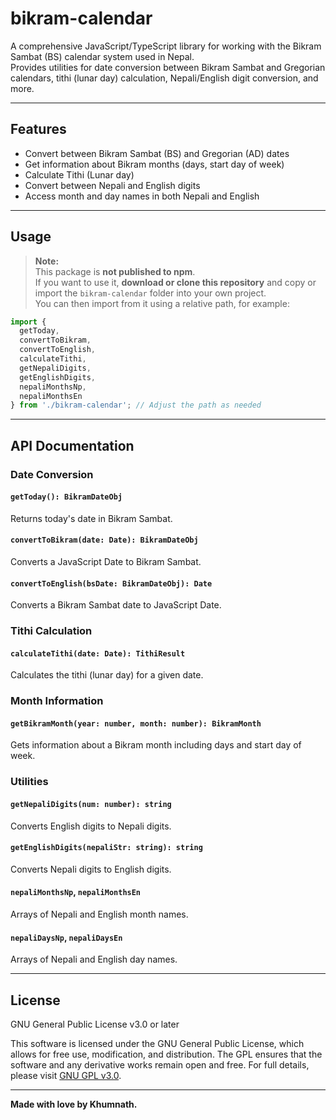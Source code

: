 # bikram-calendar

A comprehensive JavaScript/TypeScript library for working with the Bikram Sambat (BS) calendar system used in Nepal.  
Provides utilities for date conversion between Bikram Sambat and Gregorian calendars, tithi (lunar day) calculation, Nepali/English digit conversion, and more.

---

## Features

- Convert between Bikram Sambat (BS) and Gregorian (AD) dates
- Get information about Bikram months (days, start day of week)
- Calculate Tithi (Lunar day)
- Convert between Nepali and English digits
- Access month and day names in both Nepali and English

---

## Usage

> **Note:**  
> This package is **not published to npm**.  
> If you want to use it, **download or clone this repository** and copy or import the `bikram-calendar` folder into your own project.  
> You can then import from it using a relative path, for example:

```typescript
import {
  getToday,
  convertToBikram,
  convertToEnglish,
  calculateTithi,
  getNepaliDigits,
  getEnglishDigits,
  nepaliMonthsNp,
  nepaliMonthsEn
} from './bikram-calendar'; // Adjust the path as needed
```

---

## API Documentation

### Date Conversion

#### `getToday(): BikramDateObj`
Returns today's date in Bikram Sambat.

#### `convertToBikram(date: Date): BikramDateObj`
Converts a JavaScript Date to Bikram Sambat.

#### `convertToEnglish(bsDate: BikramDateObj): Date`
Converts a Bikram Sambat date to JavaScript Date.

### Tithi Calculation

#### `calculateTithi(date: Date): TithiResult`
Calculates the tithi (lunar day) for a given date.

### Month Information

#### `getBikramMonth(year: number, month: number): BikramMonth`
Gets information about a Bikram month including days and start day of week.

### Utilities

#### `getNepaliDigits(num: number): string`
Converts English digits to Nepali digits.

#### `getEnglishDigits(nepaliStr: string): string`
Converts Nepali digits to English digits.

#### `nepaliMonthsNp`, `nepaliMonthsEn`
Arrays of Nepali and English month names.

#### `nepaliDaysNp`, `nepaliDaysEn`
Arrays of Nepali and English day names.

---

## License
GNU General Public License v3.0 or later

This software is licensed under the GNU General Public License, which allows for free use, modification, and distribution. The GPL ensures that the software and any derivative works remain open and free. For full details, please visit [GNU GPL v3.0](https://www.gnu.org/licenses/gpl-3.0.en.html).


---

**Made with love by Khumnath.**